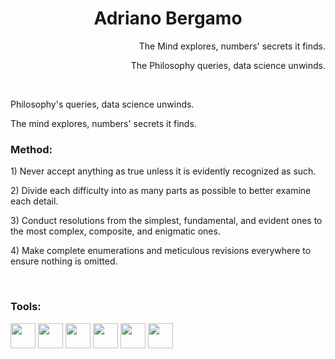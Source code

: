 <h1 align="center"> Adriano Bergamo </h1>

<p align="right"> The Mind explores, numbers' secrets it finds. </p>
<p align="right"> The Philosophy queries, data science unwinds. </p>
</br>

Philosophy's queries, data science unwinds.

The mind explores, numbers' secrets it finds.

###  Method:

<p align="left"> 1) Never accept anything as true unless it is evidently recognized as such. </p>
<p align="left"> 2) Divide each difficulty into as many parts as possible to better examine each detail. </p>
<p align="left"> 3) Conduct resolutions from the simplest, fundamental, and evident ones to the most complex, composite, and enigmatic ones. </p>
<p align="left"> 4) Make complete enumerations and meticulous revisions everywhere to ensure nothing is omitted. </p>
</br>

###  Tools:

<img src="https://cdn.jsdelivr.net/gh/devicons/devicon/icons/jupyter/jupyter-original-wordmark.svg" width="40" height="40"/> <img src="https://cdn.jsdelivr.net/gh/devicons/devicon/icons/numpy/numpy-original.svg"  width="40" height="40"/> <img src="https://cdn.jsdelivr.net/gh/devicons/devicon/icons/pandas/pandas-original.svg" width="40" height="40"/> <img src="https://cdn.jsdelivr.net/gh/devicons/devicon/icons/tensorflow/tensorflow-original.svg" width="40" height="40"/> <img src="https://cdn.jsdelivr.net/gh/devicons/devicon/icons/mysql/mysql-original-wordmark.svg" width="40" height="40"/> <img src="https://cdn.jsdelivr.net/gh/devicons/devicon/icons/r/r-original.svg" width="40" height="40"/>
